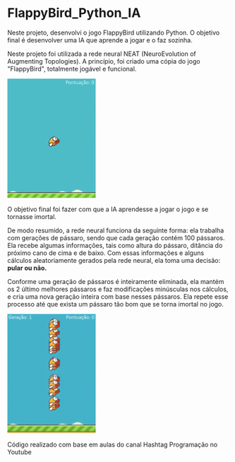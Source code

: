 # FlappyBird_Python_IA
<p>Neste projeto, desenvolvi o jogo FlappyBird utilizando Python. O objetivo final é desenvolver uma IA que aprende a jogar e o faz sozinha.</p>
 
<p>Neste projeto foi utilizada a rede neural NEAT (NeuroEvolution of Augmenting Topologies). A princípio, foi criado uma cópia do jogo "FlappyBird", totalmente jogável e funcional.</p> 
 
<img src="https://github.com/KlotJota/FlappyBird_Python_IA/blob/main/FlappyBird_GIF.gif" width="200" height="270"/>
 
<p>O objetivo final foi fazer com que a IA aprendesse a jogar o jogo e se tornasse imortal.</p>
<p>De modo resumido, a rede neural funciona da seguinte forma: ela trabalha com gerações de pássaro, sendo que cada geração contém 100 pássaros. Ela recebe algumas informações, tais como altura do pássaro, ditância do próximo cano de cima e de baixo. Com essas informações e alguns cálculos aleatoriamente gerados pela rede neural, ela toma uma decisão: <b>pular ou não.</b></p>
<p>Conforme uma geração de pássaros é inteiramente eliminada, ela mantém os 2 último melhores pássaros e faz modificações minúsculas nos cálculos, e cria uma nova geração inteira com base nesses pássaros. Ela repete esse processo até que exista um pássaro tão bom que se torna imortal no jogo.</p>
 
<img src="https://github.com/KlotJota/FlappyBird_Python_IA/blob/main/FlappyBirdIA_GIF.gif" width="200" height="270"/>

<p>Código realizado com base em aulas do canal Hashtag Programação no Youtube</p>

